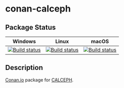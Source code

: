 # conan-calceph

## Package Status

| Windows | Linux | macOS |
|:-------:|:-----:|:-----:|
|[![Build status](https://ci.appveyor.com/api/projects/status/rous0gjbjo3q5l2s/branch/testing%2F3.4.6?svg=true)](https://ci.appveyor.com/project/SpaceIm/conan-calceph)|[![Build status](https://github.com/SpaceIm/conan-calceph/workflows/.github/workflows/linux.yml/badge.svg?branch=testing%2F3.4.6)](https://github.com/SpaceIm/conan-calceph/actions/workflows/linux.yml?query=branch%3Atesting%2F3.4.6)|[![Build status](https://github.com/SpaceIm/conan-calceph/workflows/.github/workflows/macos.yml/badge.svg?branch=testing%2F3.4.6)](https://github.com/SpaceIm/conan-calceph/actions/workflows/macos.yml?query=branch%3Atesting%2F3.4.6)|

## Description

[Conan.io](https://conan.io) package for [CALCEPH](https://www.imcce.fr/inpop/calceph).
